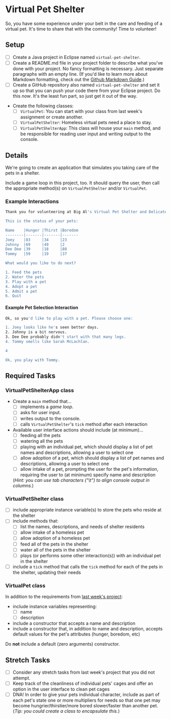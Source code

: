# Virtual Pet Shelter

So, you have some experience under your belt in the care and feeding of a virtual pet. It's time to share that with the community! Time to volunteer!

## Setup

- [ ] Create a Java project in Eclipse named `virtual-pet-shelter`.
- [ ] Create a README.md file in your project folder to describe what you've done with your project. No fancy formatting is necessary. Just separate paragraphs with an empty line. (If you'd like to learn more about Markdown formatting, check out the [Github Markdown Guide](https://guides.github.com/features/mastering-markdown/).)
- [ ] Create a GitHub repository also named `virtual-pet-shelter` and set it up so that you can push your code there from your Eclipse project. Do this *now*. It's the least fun part, so just get it out of the way.
- Create the following classes:
	- [ ] `VirtualPet`: You can start with your class from last week's assignment or create another.
	- [ ] `VirtualPetShelter`: Homeless virtual pets need a place to stay.
	- [ ] `VirtualPetShelterApp`: This class will house your `main` method, and be responsible for reading user input and writing output to the console.

## Details

We're going to create an application that simulates you taking care of the pets in a shelter.

Include a game loop in this project, too. It should query the user, then call the appropriate method(s) on `VirtualPetShelter` and/or `VirtualPet`.

### Example Interactions

```bash
Thank you for volunteering at Big Al's Virtual Pet Shelter and Delicatessen!

This is the status of your pets:

Name	|Hunger	|Thirst	|Boredom
--------|-------|-------|-------
Joey	|83     |34     |23
Johnny	|69     |49     |2
Dee Dee	|39     |18     |88
Tommy	|59     |19     |37

What would you like to do next?

1. Feed the pets
2. Water the pets
3. Play with a pet
4. Adopt a pet
5. Admit a pet
6. Quit
```

#### Example Pet Selection Interaction

```bash
Ok, so you'd like to play with a pet. Please choose one:

1. Joey looks like he's seen better days.
2. Johnny is a bit nervous.
3. Dee Dee probably didn't start with that many legs.
4. Tommy smells like Sarah McLachlan.

4

Ok, you play with Tommy.
```

## Required Tasks

### VirtualPetShelterApp class

- Create a `main` method that…
	- [ ] implements a *game loop*.
	- [ ] asks for user input.
	- [ ] writes output to the console.
	- [ ] calls `VirtualPetShelter`'s `tick` method after each interaction

- Available user interface actions should include (at minimum)…
	- [ ] feeding all the pets
	- [ ] watering all the pets
	- [ ] playing with an individual pet, which should display a list of pet names and descriptions, allowing a user to select one
	- [ ] allow adoption of a pet, which should display a list of pet names and descriptions, allowing a user to select one
	- [ ] allow intake of a pet, prompting the user for the pet's information, requiring the user to (at minimum) specify name and description

	(*Hint: you can use tab characters ("\t") to align console output in columns.*)

### VirtualPetShelter class

- [ ] include appropriate instance variable(s) to store the pets who reside at the shelter
- [ ] include methods that:
	- [ ] list the names, descriptions, and needs of shelter residents
	- [ ] allow intake of a homeless pet
	- [ ] allow adoption of a homeless pet
	- [ ] feed all of the pets in the shelter
	- [ ] water all of the pets in the shelter
	- [ ] plays (or performs some other interaction(s)) with an individual pet in the shelter
- [ ] include a `tick` method that calls the `tick` method for each of the pets in the shelter, updating their needs

### VirtualPet class
	
In addition to the requirements from [last week's project](../virtual-pet):
- include instance variables representing:
	- [ ] name
	- [ ] description
- include a constructor that accepts a name and description
- include a constructor that, in addition to name and description, accepts default values for the pet's attributes (hunger, boredom, etc)

Do **not** include a default (zero arguments) constructor.

## Stretch Tasks

- [ ] Consider any stretch tasks from last week's project that you did not attempt.
- [ ] Keep track of the cleanliness of individual pets' cages and offer an option in the user interface to clean pet cages
- [ ] DNA! In order to give your pets individual character, include as part of each pet's state one or more multipliers for needs so that one pet may become hungrier/thirstier/more bored slower/faster than another pet. (*Tip: you could create a class to encapsulate this.*)
